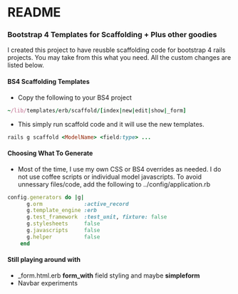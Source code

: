 # README

### Bootstrap 4 Templates for Scaffolding + Plus other goodies

I created this project to have reusble scaffolding code for bootstrap 4 rails projects. You may take from this what you need. All the custom changes are listed below.


#### BS4 Scaffolding Templates
* Copy the following to your BS4 project

~~~ruby 
~/lib/templates/erb/scaffold/[index|new|edit|show|_form]
~~~

* This simply run scaffold code and it will use the new templates.

~~~ruby 
rails g scaffold <ModelName> <field:type> ... 
~~~ 

#### Choosing What To Generate
* Most of the time, I use my own CSS or BS4 overrides as needed. I do not use coffee scripts or individual model javascripts. To avoid unnessary files/code, add the following to ../config/application.rb

~~~ruby
config.generators do |g|
      g.orm             :active_record
      g.template_engine :erb
      g.test_framework  :test_unit, fixture: false
      g.stylesheets     false
      g.javascripts     false
      g.helper          false
    end
~~~

#### Still playing around with
* \_form.html.erb **form\_with** field styling and maybe **simpleform**
* Navbar experiments 

